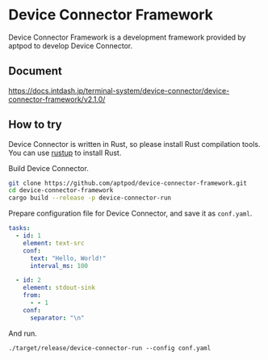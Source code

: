 # Device Connector Framework

Device Connector Framework is a development framework provided by aptpod to develop Device Connector.

## Document

https://docs.intdash.jp/terminal-system/device-connector/device-connector-framework/v2.1.0/

## How to try

Device Connector is written in Rust, so please install Rust compilation tools. You can use [rustup](https://rustup.rs/) to install Rust.

Build Device Connector.

```sh
git clone https://github.com/aptpod/device-connector-framework.git
cd device-connector-framework
cargo build --release -p device-connector-run
```

Prepare configuration file for Device Connector, and save it as `conf.yaml`.

```yaml
tasks:
  - id: 1
    element: text-src
    conf:
      text: "Hello, World!"
      interval_ms: 100

  - id: 2
    element: stdout-sink
    from:
      - - 1
    conf:
      separator: "\n"
```

And run.

```
./target/release/device-connector-run --config conf.yaml
```
